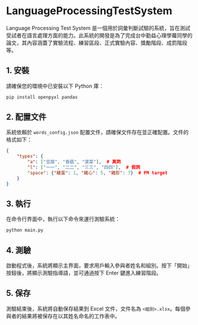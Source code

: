 # LanguageProcessingTestSystem
Language Processing Test System 是一個用於詞彙判斷試驗的系統，旨在測試受試者在語言處理方面的能力。此系統的開發是為了完成台中勤益心理學蘿同學的論文，其內容涵蓋了實驗流程、練習區段、正式實驗內容、獎勵階段、成罰階段等。


## 1. 安裝

請確保您的環境中已安裝以下 Python 庫：

```bash
pip install openpyxl pandas
```

## 2. 配置文件

系統依賴於 `words_config.json` 配置文件，請確保文件存在並正確配置。文件的格式如下：

```json
{
    "types": {
        "a": ["豆腐", "香菇", "菠菜"],  # 真詞
        "l": ["一一", "二二", "三三", "四四"],  # 假詞
        "space": {"雞蛋": 1, "雞心": 5, "雞胗": 7}  # PM target
    }
}
```

## 3. 執行

在命令行界面中，執行以下命令來運行測驗系統：

```bash
python main.py
```


## 4. 測驗

啟動程式後，系統將顯示主界面，要求用戶輸入參與者姓名和組別。按下「開始」按鈕後，將顯示測驗指導語，並可通過按下 Enter 鍵進入練習階段。

## 5. 保存

測驗結束後，系統將自動保存結果到 Excel 文件，文件名為 `<組別>.xlsx`。每個參與者的結果將被保存在以其姓名命名的工作表中。

